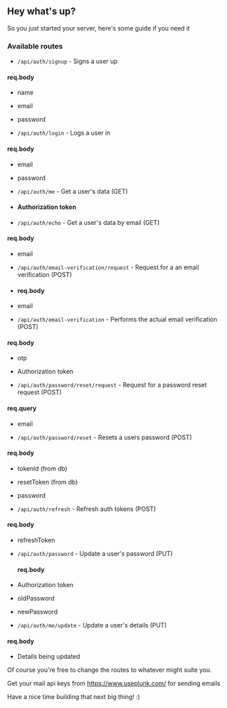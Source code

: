 ## Hey what's up?

So you just started your server, here's some guide if you need it

### Available routes

- `/api/auth/signup` - Signs a user up

#### req.body

- name
- email
- password

- `/api/auth/login` - Logs a user in

#### req.body

- email
- password
- `/api/auth/me` - Get a user's data (GET)
- #### Authorization token

- `/api/auth/echo` - Get a user's data by email (GET)

#### req.body

- email

- `/api/auth/email-verification/request` - Request for a an email verification (POST)
- #### req.body
- email

- `/api/auth/email-verification` - Performs the actual email verification (POST)

#### req.body

- otp
- Authorization token

- `/api/auth/password/reset/request` - Request for a password reset request (POST)

#### req.query

- email

- `/api/auth/password/reset` - Resets a users password (POST)

#### req.body

- tokenId (from db)
- resetToken (from db)
- password

- `/api/auth/refresh` - Refresh auth tokens (POST)

#### req.body

- refreshToken

- `/api/auth/password` - Update a user's password (PUT)
  #### req.body
- Authorization token
- oldPassword
- newPassword

- `/api/auth/me/update` - Update a user's details (PUT)

#### req.body

- Details being updated

Of course you're free to change the routes to whatever might suite you.

Get your mail api keys from https://www.useplunk.com/ for sending emails

Have a nice time building that next big thing! :)
